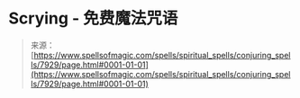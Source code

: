 <!--yml

category: 未分类

date: 2024-06-12 18:43:06

-->

# Scrying - 免费魔法咒语

> 来源：[https://www.spellsofmagic.com/spells/spiritual_spells/conjuring_spells/7929/page.html#0001-01-01](https://www.spellsofmagic.com/spells/spiritual_spells/conjuring_spells/7929/page.html#0001-01-01)
